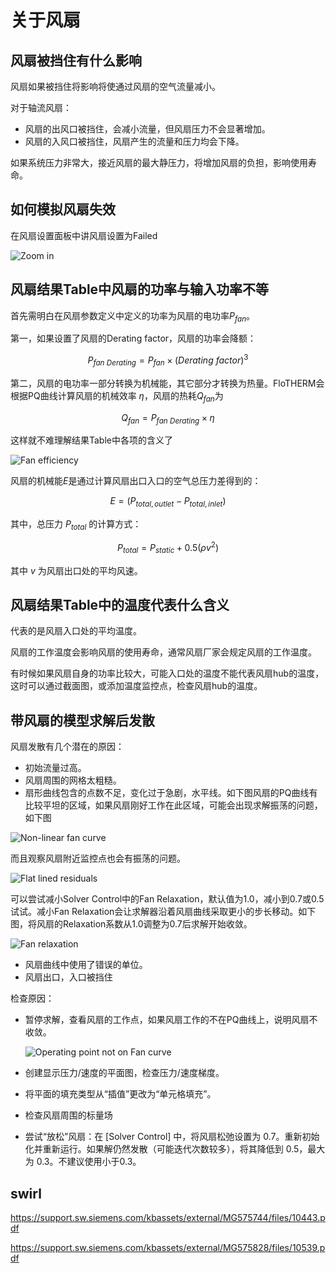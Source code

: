 # 关于风扇

## 风扇被挡住有什么影响

风扇如果被挡住将影响将使通过风扇的空气流量减小。

对于轴流风扇：

- 风扇的出风口被挡住，会减小流量，但风扇压力不会显著增加。
- 风扇的入风口被挡住，风扇产生的流量和压力均会下降。

如果系统压力非常大，接近风扇的最大静压力，将增加风扇的负担，影响使用寿命。

## 如何模拟风扇失效

在风扇设置面板中讲风扇设置为Failed

![Zoom in](https://support.sw.siemens.com/kbassets/external/MG584750/images/zoomedin.JPG)

## 风扇结果Table中风扇的功率与输入功率不等

首先需明白在风扇参数定义中定义的功率为风扇的电功率$P_{fan}$。

第一，如果设置了风扇的Derating factor，风扇的功率会降额：

$$
P_{fan~Derating}=P_{fan}\times (Derating~factor)^3
$$

第二，风扇的电功率一部分转换为机械能，其它部分才转换为热量。FloTHERM会根据PQ曲线计算风扇的机械效率 $\eta$，风扇的热耗$Q_{fan}$为

$$
Q_{fan}=P_{fan~Derating}\times \eta
$$

这样就不难理解结果Table中各项的含义了

![Fan efficiency](https://support.sw.siemens.com/kbassets/external/MG555847/images/fan_power_tables.png)

风扇的机械能$E$是通过计算风扇出口入口的空气总压力差得到的：

$$
E = (P_{total,outlet} - P_{total,inlet} )
$$

其中，总压力 $P_{total}$ 的计算方式：

$$
P_{total}= P_{static}+ 0.5(\rho v^2)
$$

其中 $v$ 为风扇出口处的平均风速。

## 风扇结果Table中的温度代表什么含义

代表的是风扇入口处的平均温度。

风扇的工作温度会影响风扇的使用寿命，通常风扇厂家会规定风扇的工作温度。

有时候如果风扇自身的功率比较大，可能入口处的温度不能代表风扇hub的温度，这时可以通过截面图，或添加温度监控点，检查风扇hub的温度。

## 带风扇的模型求解后发散

风扇发散有几个潜在的原因：

- 初始流量过高。
- 风扇周围的网格太粗糙。
- 扇形曲线包含的点数不足，变化过于急剧，水平线。如下图风扇的PQ曲线有比较平坦的区域，如果风扇刚好工作在此区域，可能会出现求解振荡的问题，如下图

![Non-linear fan curve](https://support.sw.siemens.com/kbassets/external/MG552644/images/fan-curve.png)

而且观察风扇附近监控点也会有振荡的问题。

![Flat lined residuals](https://support.sw.siemens.com/kbassets/external/MG552644/images/fan_oscillating.png)

可以尝试减小Solver Control中的Fan Relaxation，默认值为1.0，减小到0.7或0.5试试。减小Fan Relaxation会让求解器沿着风扇曲线采取更小的步长移动。如下图，将风扇的Relaxation系数从1.0调整为0.7后求解开始收敛。

![Fan relaxation](https://support.sw.siemens.com/kbassets/external/MG552644/images/fan_oscillating_resolved2.png)

- 风扇曲线中使用了错误的单位。
- 风扇出口，入口被挡住

检查原因：

- 暂停求解，查看风扇的工作点，如果风扇工作的不在PQ曲线上，说明风扇不收敛。
  
  ![Operating point not on Fan curve](https://support.sw.siemens.com/kbassets/external/MG585909/images/1-OperatingPoint1.jpg)

- 创建显示压力/速度的平面图，检查压力/速度梯度。

- 将平面的填充类型从“插值”更改为“单元格填充”。

- 检查风扇周围的标量场

- 尝试“放松”风扇：在 [Solver Control] 中，将风扇松弛设置为 0.7。重新初始化并重新运行。如果解仍然发散（可能迭代次数较多），将其降低到 0.5，最大为 0.3。不建议使用小于0.3。

## swirl

https://support.sw.siemens.com/kbassets/external/MG575744/files/10443.pdf

https://support.sw.siemens.com/kbassets/external/MG575828/files/10539.pdf
